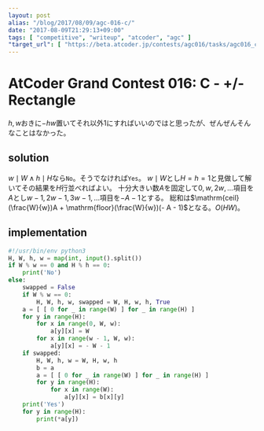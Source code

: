 ```yaml
---
layout: post
alias: "/blog/2017/08/09/agc-016-c/"
date: "2017-08-09T21:29:13+09:00"
tags: [ "competitive", "writeup", "atcoder", "agc" ]
"target_url": [ "https://beta.atcoder.jp/contests/agc016/tasks/agc016_c" ]
---
```


# AtCoder Grand Contest 016: C - +/- Rectangle

$h, w$おきに$- hw$置いてそれ以外$1$にすればいいのではと思ったが、ぜんぜんそんなことはなかった。

## solution

$w \mid W \land h \mid H$なら`No`。そうでなければ`Yes`。
$w \mid W$とし$H = h = 1$と見做して解いてその結果を$H$行並べればよい。
十分大きい数$A$を固定して$0, w, 2w, \dots$項目を$A$とし$w-1, 2w-1, 3w-1, \dots$項目を$-A-1$とする。
総和は$\mathrm{ceil}(\frac{W}{w})A + \mathrm{floor}(\frac{W}{w})(- A - 1)$となる。$O(HW)$。

## implementation

``` python
#!/usr/bin/env python3
H, W, h, w = map(int, input().split())
if W % w == 0 and H % h == 0:
    print('No')
else:
    swapped = False
    if W % w == 0:
        H, W, h, w, swapped = W, H, w, h, True
    a = [ [ 0 for _ in range(W) ] for _ in range(H) ]
    for y in range(H):
        for x in range(0, W, w):
            a[y][x] = W
        for x in range(w - 1, W, w):
            a[y][x] = - W - 1
    if swapped:
        H, W, h, w = W, H, w, h
        b = a
        a = [ [ 0 for _ in range(W) ] for _ in range(H) ]
        for y in range(H):
            for x in range(W):
                a[y][x] = b[x][y]
    print('Yes')
    for y in range(H):
        print(*a[y])
```
